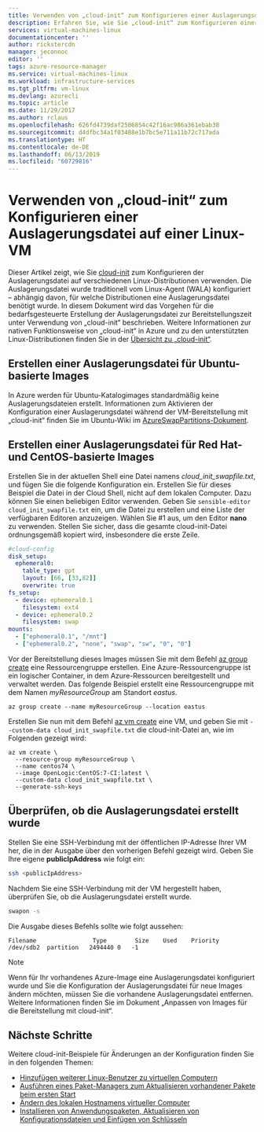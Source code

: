 ```yaml
---
title: Verwenden von „cloud-init“ zum Konfigurieren einer Auslagerungsdatei auf einer Linux-VM | Microsoft-Dokumentation
description: Erfahren Sie, wie Sie „cloud-init“ zum Konfigurieren einer Auslagerungsdatei auf einer Linux-VM während der Erstellung mithilfe der Azure CLI verwenden.
services: virtual-machines-linux
documentationcenter: ''
author: rickstercdn
manager: jeconnoc
editor: ''
tags: azure-resource-manager
ms.service: virtual-machines-linux
ms.workload: infrastructure-services
ms.tgt_pltfrm: vm-linux
ms.devlang: azurecli
ms.topic: article
ms.date: 11/29/2017
ms.author: rclaus
ms.openlocfilehash: 626fd4739daf2506854c42f16ac986a361ebab38
ms.sourcegitcommit: d4dfbc34a1f03488e1b7bc5e711a11b72c717ada
ms.translationtype: HT
ms.contentlocale: de-DE
ms.lasthandoff: 06/13/2019
ms.locfileid: "60729816"
---
```

# <a name="use-cloud-init-to-configure-a-swapfile-on-a-linux-vm"></a>Verwenden von „cloud-init“ zum Konfigurieren einer Auslagerungsdatei auf einer Linux-VM
Dieser Artikel zeigt, wie Sie [cloud-init](https://cloudinit.readthedocs.io) zum Konfigurieren der Auslagerungsdatei auf verschiedenen Linux-Distributionen verwenden. Die Auslagerungsdatei wurde traditionell vom Linux-Agent (WALA) konfiguriert – abhängig davon, für welche Distributionen eine Auslagerungsdatei benötigt wurde.  In diesem Dokument wird das Vorgehen für die bedarfsgesteuerte Erstellung der Auslagerungsdatei zur Bereitstellungszeit unter Verwendung von „cloud-init“ beschrieben.  Weitere Informationen zur nativen Funktionsweise von „cloud-init“ in Azure und zu den unterstützten Linux-Distributionen finden Sie in der [Übersicht zu „cloud-init“](using-cloud-init.md).

## <a name="create-swapfile-for-ubuntu-based-images"></a>Erstellen einer Auslagerungsdatei für Ubuntu-basierte Images
In Azure werden für Ubuntu-Katalogimages standardmäßig keine Auslagerungsdateien erstellt. Informationen zum Aktivieren der Konfiguration einer Auslagerungsdatei während der VM-Bereitstellung mit „cloud-init“ finden Sie im Ubuntu-Wiki im [AzureSwapPartitions-Dokument](https://wiki.ubuntu.com/AzureSwapPartitions).

## <a name="create-swapfile-for-red-hat-and-centos-based-images"></a>Erstellen einer Auslagerungsdatei für Red Hat- und CentOS-basierte Images

Erstellen Sie in der aktuellen Shell eine Datei namens *cloud_init_swapfile.txt*, und fügen Sie die folgende Konfiguration ein. Erstellen Sie für dieses Beispiel die Datei in der Cloud Shell, nicht auf dem lokalen Computer. Dazu können Sie einen beliebigen Editor verwenden. Geben Sie `sensible-editor cloud_init_swapfile.txt` ein, um die Datei zu erstellen und eine Liste der verfügbaren Editoren anzuzeigen. Wählen Sie #1 aus, um den Editor **nano** zu verwenden. Stellen Sie sicher, dass die gesamte cloud-init-Datei ordnungsgemäß kopiert wird, insbesondere die erste Zeile.  

```yaml
#cloud-config
disk_setup:
  ephemeral0:
    table_type: gpt
    layout: [66, [33,82]]
    overwrite: true
fs_setup:
  - device: ephemeral0.1
    filesystem: ext4
  - device: ephemeral0.2
    filesystem: swap
mounts:
  - ["ephemeral0.1", "/mnt"]
  - ["ephemeral0.2", "none", "swap", "sw", "0", "0"]
```

Vor der Bereitstellung dieses Images müssen Sie mit dem Befehl [az group create](/cli/azure/group) eine Ressourcengruppe erstellen. Eine Azure-Ressourcengruppe ist ein logischer Container, in dem Azure-Ressourcen bereitgestellt und verwaltet werden. Das folgende Beispiel erstellt eine Ressourcengruppe mit dem Namen *myResourceGroup* am Standort *eastus*.

```azurecli-interactive 
az group create --name myResourceGroup --location eastus
```

Erstellen Sie nun mit dem Befehl [az vm create](/cli/azure/vm) eine VM, und geben Sie mit `--custom-data cloud_init_swapfile.txt` die cloud-init-Datei an, wie im Folgenden gezeigt wird:

```azurecli-interactive 
az vm create \
  --resource-group myResourceGroup \
  --name centos74 \
  --image OpenLogic:CentOS:7-CI:latest \
  --custom-data cloud_init_swapfile.txt \
  --generate-ssh-keys 
```

## <a name="verify-swapfile-was-created"></a>Überprüfen, ob die Auslagerungsdatei erstellt wurde
Stellen Sie eine SSH-Verbindung mit der öffentlichen IP-Adresse Ihrer VM her, die in der Ausgabe über den vorherigen Befehl gezeigt wird. Geben Sie Ihre eigene **publicIpAddress** wie folgt ein:

```bash
ssh <publicIpAddress>
```

Nachdem Sie eine SSH-Verbindung mit der VM hergestellt haben, überprüfen Sie, ob die Auslagerungsdatei erstellt wurde.

```bash
swapon -s
```

Die Ausgabe dieses Befehls sollte wie folgt aussehen:

```text
Filename                Type        Size    Used    Priority
/dev/sdb2  partition   2494440 0   -1
```

> [!NOTE] 
> Wenn für Ihr vorhandenes Azure-Image eine Auslagerungsdatei konfiguriert wurde und Sie die Konfiguration der Auslagerungsdatei für neue Images ändern möchten, müssen Sie die vorhandene Auslagerungsdatei entfernen. Weitere Informationen finden Sie im Dokument „Anpassen von Images für die Bereitstellung mit cloud-init“.

## <a name="next-steps"></a>Nächste Schritte
Weitere cloud-init-Beispiele für Änderungen an der Konfiguration finden Sie in den folgenden Themen:
 
- [Hinzufügen weiterer Linux-Benutzer zu virtuellen Computern](cloudinit-add-user.md)
- [Ausführen eines Paket-Managers zum Aktualisieren vorhandener Pakete beim ersten Start](cloudinit-update-vm.md)
- [Ändern des lokalen Hostnamens virtueller Computer](cloudinit-update-vm-hostname.md) 
- [Installieren von Anwendungspaketen, Aktualisieren von Konfigurationsdateien und Einfügen von Schlüsseln](tutorial-automate-vm-deployment.md)
